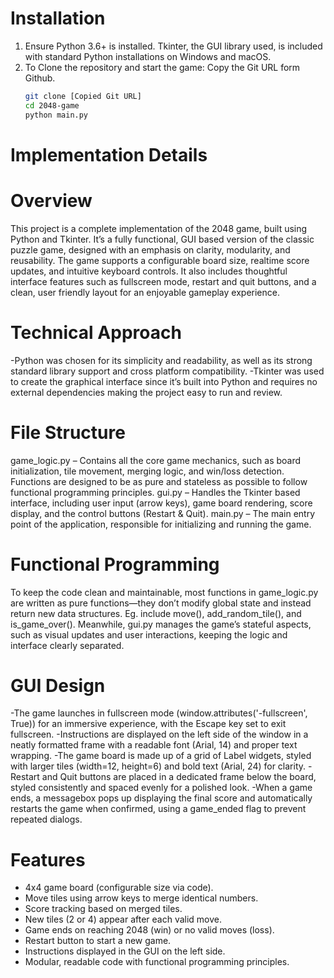 # Installation

1. Ensure Python 3.6+ is installed. Tkinter, the GUI library used, is included with standard Python installations on Windows and macOS.
2. To Clone the repository and start the game:
   Copy the Git URL form Github.
   ```bash
   git clone [Copied Git URL]
   cd 2048-game
   python main.py
   ```

# Implementation Details

# Overview

This project is a complete implementation of the 2048 game, built using Python and Tkinter. It’s a fully functional, GUI based version of the classic puzzle game, designed with an emphasis on clarity, modularity, and reusability. The game supports a configurable board size, realtime score updates, and intuitive keyboard controls. It also includes thoughtful interface features such as fullscreen mode, restart and quit buttons, and a clean, user friendly layout for an enjoyable gameplay experience.

# Technical Approach

-Python was chosen for its simplicity and readability, as well as its strong standard library support and cross platform compatibility.
-Tkinter was used to create the graphical interface since it’s built into Python and requires no external dependencies making the project easy to run and review.

# File Structure

game_logic.py – Contains all the core game mechanics, such as board initialization, tile movement, merging logic, and win/loss detection. Functions are designed to be as pure and stateless as possible to follow functional programming principles.
gui.py – Handles the Tkinter based interface, including user input (arrow keys), game board rendering, score display, and the control buttons (Restart & Quit).
main.py – The main entry point of the application, responsible for initializing and running the game.

# Functional Programming

To keep the code clean and maintainable, most functions in game_logic.py are written as pure functions—they don’t modify global state and instead return new data structures. Eg. include move(), add_random_tile(), and is_game_over().
Meanwhile, gui.py manages the game’s stateful aspects, such as visual updates and user interactions, keeping the logic and interface clearly separated.

# GUI Design

-The game launches in fullscreen mode (window.attributes('-fullscreen', True)) for an immersive experience, with the Escape key set to exit fullscreen.
-Instructions are displayed on the left side of the window in a neatly formatted frame with a readable font (Arial, 14) and proper text wrapping.
-The game board is made up of a grid of Label widgets, styled with larger tiles (width=12, height=6) and bold text (Arial, 24) for clarity.
-Restart and Quit buttons are placed in a dedicated frame below the board, styled consistently and spaced evenly for a polished look.
-When a game ends, a messagebox pops up displaying the final score and automatically restarts the game when confirmed, using a game_ended flag to prevent repeated dialogs.

# Features

- 4x4 game board (configurable size via code).
- Move tiles using arrow keys to merge identical numbers.
- Score tracking based on merged tiles.
- New tiles (2 or 4) appear after each valid move.
- Game ends on reaching 2048 (win) or no valid moves (loss).
- Restart button to start a new game.
- Instructions displayed in the GUI on the left side.
- Modular, readable code with functional programming principles.

